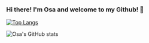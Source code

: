 ### Hi there! I'm Osa and welcome to my Github! 👋
[![Top Langs](https://github-readme-stats.vercel.app/api/top-langs/?username=osaaa&layout=compact)](https://github.com/osaaa)

![Osa's GitHub stats](https://github-readme-stats.vercel.app/api?username=osaaa&show_icons=true&theme=dark)



<!--
**osaaa/osaaa** is a ✨ _special_ ✨ repository because its `README.md` (this file) appears on your GitHub profile.

Here are some ideas to get you started:

- 🔭 I’m currently working on ...
- 🌱 I’m currently learning ...
- 👯 I’m looking to collaborate on ...
- 🤔 I’m looking for help with ...
- 💬 Ask me about ...
- 📫 How to reach me: ...
- 😄 Pronouns: ...
- ⚡ Fun fact: ...

<a href="https://github.com/anuraghazra/github-readme-stats">
  <img align="center" src="https://github-readme-stats.vercel.app/api/pin/?username=anuraghazra&repo=github-readme-stats" />
</a>
<a href="https://github.com/anuraghazra/convoychat">
  <img align="center" src="https://github-readme-stats.vercel.app/api/pin/?username=anuraghazra&repo=convoychat" />
</a>

[![Top Langs](https://github-readme-stats.vercel.app/api/top-langs/?username=osaaa&layout=compact)](https://github.com/osaaa)

![Osa's GitHub stats](https://github-readme-stats.vercel.app/api?username=osaaa&show_icons=true&theme=dark)

-->
